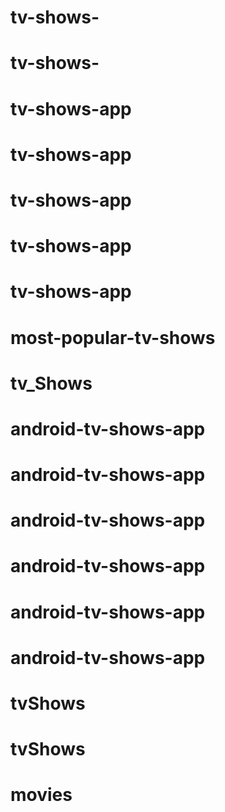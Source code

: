 # tv-shows-
# tv-shows-
# tv-shows-app
# tv-shows-app
# tv-shows-app
# tv-shows-app
# tv-shows-app
# most-popular-tv-shows
# tv_Shows
# android-tv-shows-app
# android-tv-shows-app
# android-tv-shows-app
# android-tv-shows-app
# android-tv-shows-app
# android-tv-shows-app
# tvShows
# tvShows
# movies
